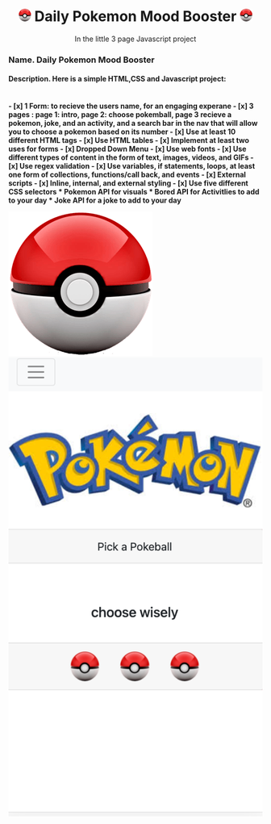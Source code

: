 <div align="center">
<h1><img src="/resources/pokeball2.png" width="25" height="25" alt="Pokemon"> Daily Pokemon Mood Booster <img src="/resources/pokeball2.png" width="25" height="25" alt="Pokemon"></h1>
<p syle="color:grey">In the little 3 page Javascript project <p>
</div>
<h3> Name. Daily Pokemon Mood Booster</h3>
<h4> Description. Here is a simple HTML,CSS and Javascript project:<h4>
<br/>
- [x] 1 Form: to recieve the users name, for an engaging experane
- [x] 3 pages : page 1: intro, page 2: choose pokemball, page 3 recieve a pokemon, joke, and an activity, and a search bar in the nav that will allow you to choose a pokemon based on its number
- [x] Use at least 10 different HTML tags
- [x] Use HTML tables
- [x] Implement at least two uses for forms
- [x] Dropped Down Menu 
- [x] Use web fonts
- [x] Use different types of content in the form of text, images, videos, and GIFs
- [x] Use regex validation
- [x] Use variables, if statements, loops, at least one form of collections, functions/call back, and events
- [x] External scripts
- [x] Inline, internal, and external styling
- [x] Use five different CSS selectors
* <a link="https://pokeapi.co/"> Pokemon API</a> for visuals
* <a link="https://www.boredapi.com/"> Bored API</a> for Activitlies to add to your day
* <a link="https://official-joke-api.appspot.com/random_joke"> Joke API</a> for a joke to add to your day

![Screenshot](resources/pokeball2.png)
![Page 1](/resources/Page_2.png)
